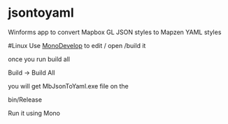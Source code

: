 # jsontoyaml
Winforms app to convert Mapbox GL JSON styles to Mapzen YAML styles

#Linux
Use [MonoDevelop](https://www.monodevelop.com/) to edit / open /build it

once you run build all 

Build -> Build All

you will get MbJsonToYaml.exe file on the 

bin/Release

Run it using Mono




